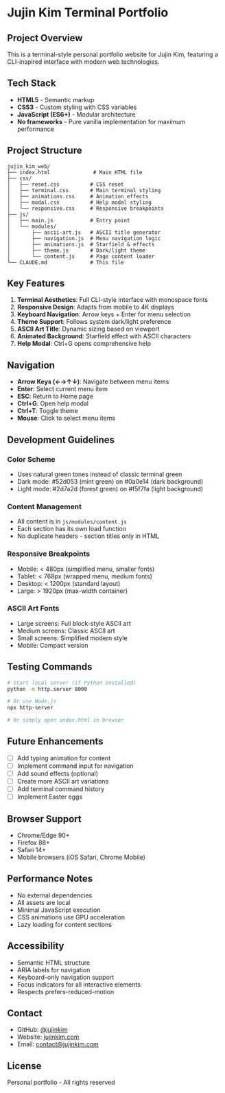 # Jujin Kim Terminal Portfolio

## Project Overview
This is a terminal-style personal portfolio website for Jujin Kim, featuring a CLI-inspired interface with modern web technologies.

## Tech Stack
- **HTML5** - Semantic markup
- **CSS3** - Custom styling with CSS variables
- **JavaScript (ES6+)** - Modular architecture
- **No frameworks** - Pure vanilla implementation for maximum performance

## Project Structure
```
jujin_kim_web/
├── index.html              # Main HTML file
├── css/
│   ├── reset.css          # CSS reset
│   ├── terminal.css       # Main terminal styling
│   ├── animations.css     # Animation effects
│   ├── modal.css          # Help modal styling
│   └── responsive.css     # Responsive breakpoints
├── js/
│   ├── main.js            # Entry point
│   └── modules/
│       ├── ascii-art.js   # ASCII title generator
│       ├── navigation.js  # Menu navigation logic
│       ├── animations.js  # Starfield & effects
│       ├── theme.js       # Dark/light theme
│       └── content.js     # Page content loader
└── CLAUDE.md              # This file
```

## Key Features
1. **Terminal Aesthetics**: Full CLI-style interface with monospace fonts
2. **Responsive Design**: Adapts from mobile to 4K displays
3. **Keyboard Navigation**: Arrow keys + Enter for menu selection
4. **Theme Support**: Follows system dark/light preference
5. **ASCII Art Title**: Dynamic sizing based on viewport
6. **Animated Background**: Starfield effect with ASCII characters
7. **Help Modal**: Ctrl+G opens comprehensive help

## Navigation
- **Arrow Keys (←→↑↓)**: Navigate between menu items
- **Enter**: Select current menu item
- **ESC**: Return to Home page
- **Ctrl+G**: Open help modal
- **Ctrl+T**: Toggle theme
- **Mouse**: Click to select menu items

## Development Guidelines

### Color Scheme
- Uses natural green tones instead of classic terminal green
- Dark mode: #52d053 (mint green) on #0a0e14 (dark background)
- Light mode: #2d7a2d (forest green) on #f5f7fa (light background)

### Content Management
- All content is in `js/modules/content.js`
- Each section has its own load function
- No duplicate headers - section titles only in HTML

### Responsive Breakpoints
- Mobile: < 480px (simplified menu, smaller fonts)
- Tablet: < 768px (wrapped menu, medium fonts)
- Desktop: < 1200px (standard layout)
- Large: > 1920px (max-width container)

### ASCII Art Fonts
- Large screens: Full block-style ASCII art
- Medium screens: Classic ASCII art
- Small screens: Simplified modern style
- Mobile: Compact version

## Testing Commands
```bash
# Start local server (if Python installed)
python -m http.server 8000

# Or use Node.js
npx http-server

# Or simply open index.html in browser
```

## Future Enhancements
- [ ] Add typing animation for content
- [ ] Implement command input for navigation
- [ ] Add sound effects (optional)
- [ ] Create more ASCII art variations
- [ ] Add terminal command history
- [ ] Implement Easter eggs

## Browser Support
- Chrome/Edge 90+
- Firefox 88+
- Safari 14+
- Mobile browsers (iOS Safari, Chrome Mobile)

## Performance Notes
- No external dependencies
- All assets are local
- Minimal JavaScript execution
- CSS animations use GPU acceleration
- Lazy loading for content sections

## Accessibility
- Semantic HTML structure
- ARIA labels for navigation
- Keyboard-only navigation support
- Focus indicators for all interactive elements
- Respects prefers-reduced-motion

## Contact
- GitHub: [@jujinkim](https://github.com/jujinkim)
- Website: [jujinkim.com](https://jujinkim.com)
- Email: contact@jujinkim.com

## License
Personal portfolio - All rights reserved